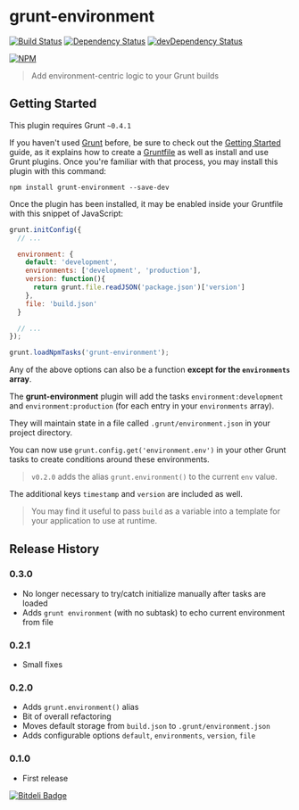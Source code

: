 # grunt-environment

[![Build Status](https://travis-ci.org/logankoester/grunt-environment.png)](https://travis-ci.org/logankoester/grunt-environment)
[![Dependency Status](https://david-dm.org/logankoester/grunt-environment.png)](https://david-dm.org/logankoester/grunt-environment)
[![devDependency Status](https://david-dm.org/logankoester/grunt-environment/dev-status.png)](https://david-dm.org/logankoester/grunt-environment#info=devDependencies)

[![NPM](https://nodei.co/npm/grunt-environment.png?downloads=true)](https://nodei.co/npm/grunt-environment/)

> Add environment-centric logic to your Grunt builds

## Getting Started
This plugin requires Grunt `~0.4.1`

If you haven't used [Grunt](http://gruntjs.com/) before, be sure to check out the [Getting Started](http://gruntjs.com/getting-started) guide, as it explains how to create a [Gruntfile](http://gruntjs.com/sample-gruntfile) as well as install and use Grunt plugins. Once you're familiar with that process, you may install this plugin with this command:

```shell
npm install grunt-environment --save-dev
```

Once the plugin has been installed, it may be enabled inside your Gruntfile with this snippet of JavaScript:

```js
grunt.initConfig({
  // ...

  environment: {
    default: 'development',
    environments: ['development', 'production'],
    version: function(){
      return grunt.file.readJSON('package.json')['version']
    },
    file: 'build.json'
  }

  // ...
});

grunt.loadNpmTasks('grunt-environment');

```

Any of the above options can also be a function  **except for the `environments` array**.

The **grunt-environment** plugin will add the tasks `environment:development` and
`environment:production` (for each entry in your `environments` array).

They will maintain state in a file called `.grunt/environment.json` in your project directory.

You can now use `grunt.config.get('environment.env')` in your other Grunt tasks to
create conditions around these environments.

> `v0.2.0` adds the alias `grunt.environment()` to the current `env` value.

The additional keys  `timestamp` and `version` are included as well.

> You may find it useful to pass `build` as a variable into a template for your application to use at runtime.

## Release History

###  0.3.0

* No longer necessary to try/catch initialize manually after tasks are loaded
* Adds `grunt environment` (with no subtask) to echo current environment from file

###  0.2.1

* Small fixes

###  0.2.0

* Adds `grunt.environment()` alias
* Bit of overall refactoring
* Moves default storage from `build.json` to `.grunt/environment.json`
* Adds configurable options `default`, `environments`, `version`, `file`

### 0.1.0

* First release


[![Bitdeli Badge](https://d2weczhvl823v0.cloudfront.net/logankoester/grunt-environment/trend.png)](https://bitdeli.com/free "Bitdeli Badge")

